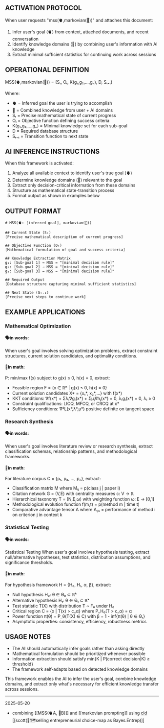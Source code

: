 ## ACTIVATION PROTOCOL

When user requests "mss(🫀,markovian(🧠))" and attaches this document:

1. Infer user's goal (🫀) from context, attached documents, and recent conversation
2. Identify knowledge domains (🧠) by combining user's information with AI knowledge
3. Extract minimal sufficient statistics for continuing work across sessions

## OPERATIONAL DEFINITION

MSS(🫀,markovian(🧠)) = {Sₜ, Oₜ, K(g₁,g₂,...,gₙ), D, Sₜ₊₁}

Where:

- 🫀 = Inferred goal the user is trying to accomplish
- 🧠 = Combined knowledge from user + AI domains
- Sₜ = Precise mathematical state of current progress
- Oₜ = Objective function defining success criteria
- K(g₁,g₂,...,gₙ) = Minimal knowledge set for each sub-goal
- D = Required database structure
- Sₜ₊₁ = Transition function to next state

## AI INFERENCE INSTRUCTIONS

When this framework is activated:

1. Analyze all available context to identify user's true goal (🫀)
2. Determine knowledge domains (🧠) relevant to the goal
3. Extract only decision-critical information from these domains
4. Structure as mathematical state-transition process
5. Format output as shown in examples below

## OUTPUT FORMAT

```
# MSS(🫀: [inferred goal], markovian(🧠))

## Current State (Sₜ)
[Precise mathematical description of current progress]

## Objective Function (Oₜ)
[Mathematical formulation of goal and success criteria]

## Knowledge Extraction Matrix
g₁: [Sub-goal 1] → MSS = "[minimal decision rule]"
g₂: [Sub-goal 2] → MSS = "[minimal decision rule]"
g₃: [Sub-goal 3] → MSS = "[minimal decision rule]"

## Required Output
[Database structure capturing minimal sufficient statistics]

## Next State (Sₜ₊₁)
[Precise next steps to continue work]
```

## EXAMPLE APPLICATIONS
### Mathematical Optimization
#### 🗣️in words:
When user's goal involves solving optimization problems, extract constraint structures, current solution candidates, and optimality conditions.

#### 🧮in math:
P: min/max f(x) subject to g(x) ≤ 0, h(x) = 0, extract:
- Feasible region F = {x ∈ ℝⁿ | g(x) ≤ 0, h(x) = 0}
- Current solution candidates X* = {x₁*, x₂*,...} with f(x*)
- KKT conditions: ∇f(x*) + Σλᵢ∇gᵢ(x*) + Σμⱼ∇hⱼ(x*) = 0, λᵢgᵢ(x*) = 0, λᵢ ≥ 0
- Constraint qualifications: LICQ, MFCQ, or CRCQ at x*
- Sufficiency conditions: ∇²L(x*,λ*,μ*) positive definite on tangent space

### Research Synthesis
#### 🗣️in words:
When user's goal involves literature review or research synthesis, extract classification schemas, relationship patterns, and methodological frameworks.
#### 🧮in math:
For literature corpus C = {p₁, p₂, ..., pₙ}, extract:

- Classification matrix M where Mᵢⱼ = p(class j | paper i)
- Citation network G = (V,E) with centrality measures c: V → ℝ
- Hierarchical taxonomy T = (N,E,ω) with weighting function ω: E → [0,1]
- Methodological evolution function f(m,t) = p(method m | time t)
- Comparative advantage tensor A where Aᵢⱼₖ = performance of method i on criterion j in context k

### Statistical Testing
#### 🗣️in words:
Statistical Testing When user's goal involves hypothesis testing, extract null/alternative hypotheses, test statistics, distribution assumptions, and significance thresholds.

#### 🧮in math:
For hypothesis framework H = {H₀, H₁, α, β}, extract:

- Null hypothesis H₀: θ ∈ Θ₀ ⊂ ℝᵏ
- Alternative hypothesis H₁: θ ∈ Θ₁ ⊂ ℝᵏ
- Test statistic T(X) with distribution T ~ F₀ under H₀
- Critical region C = {x | T(x) > c_α} where P_H₀(T > c_α) = α
- Power function π(θ) = P_θ(T(X) ∈ C) with β = 1 - inf{π(θ) | θ ∈ Θ₁}
- Asymptotic properties: consistency, efficiency, robustness metrics

## USAGE NOTES

- The AI should automatically infer goals rather than asking directly
- Mathematical formulation should be prioritized whenever possible
- Information extraction should satisfy min{K | P(correct decision|K) ≥ threshold}
- The framework self-adapts based on detected knowledge domains

This framework enables the AI to infer the user's goal, combine knowledge domains, and extract only what's necessary for efficient knowledge transfer across sessions.

---
2025-05-20
- combining [[MSS(🫀A, 🧠B)]] and [[markovian prompting]] using [cld](https://claude.ai/chat/2a1d7a3f-3da0-4237-b3a3-3032d916186f)
[[scott(🧭🗺️selling entrepreneurial choice-map as Bayes.Entrep)]]